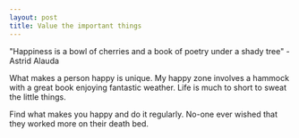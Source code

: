 ```yaml
---
layout: post
title: Value the important things
---
```


"Happiness is a bowl of cherries and a book of poetry under a shady tree" - Astrid Alauda

What makes a person happy is unique.  My happy zone involves a hammock with a great book enjoying fantastic weather. Life is much to short to sweat the little things. 

Find what makes you happy and do it regularly.  No-one ever wished that they worked more on their death bed.  